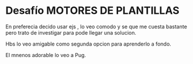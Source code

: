# Desafío MOTORES DE PLANTILLAS

En preferecia decido usar ejs , lo veo comodo y se que me cuesta bastante pero trato de investigar para pode llegar una solucion.

Hbs lo veo amigable como segunda opcion para aprenderlo a fondo.

El mnenos adorable lo veo a Pug.